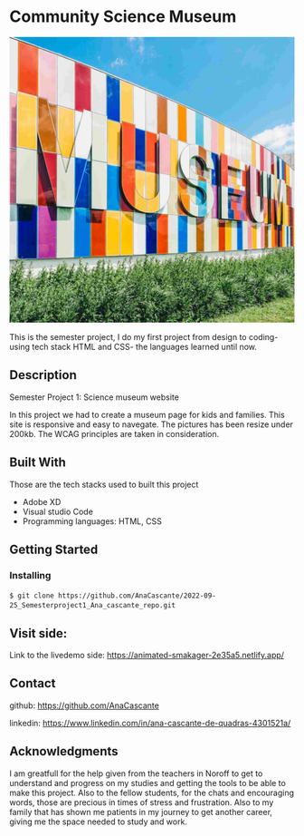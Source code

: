 
# Community Science Museum 

![Alt text](<image/home/museum outsiteview_11zon compress under 200 kb.jpg>)

This is the semester project, I do my first project from design to coding- using tech stack HTML and CSS- the languages learned until now. 

## Description
Semester Project 1: Science museum website

In this project we had to create a museum page for kids and families. This site is responsive and easy to navegate. The pictures has been resize under 200kb. The WCAG principles are taken in consideration. 

## Built With

Those are the tech stacks used to built this project 

- Adobe XD
- Visual studio Code
- Programming languages: HTML, CSS

## Getting Started


### Installing 


```$ git clone https://github.com/AnaCascante/2022-09-25_Semesterproject1_Ana_cascante_repo.git ```

## Visit side: 

Link to the livedemo side: https://animated-smakager-2e35a5.netlify.app/


## Contact

github: https://github.com/AnaCascante

linkedin: https://www.linkedin.com/in/ana-cascante-de-quadras-4301521a/


## Acknowledgments

I am greatfull for the help given from the teachers in Noroff to get to understand and progress on my studies and getting the tools to be able to make this project. Also to the fellow students, for the chats and encouraging words, those are precious in times of stress and frustration. Also to my family that has shown me patients in my journey to get another career, giving me the space needed to study and work.

